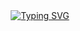 <div align=center>
<a href="https://git.io/typing-svg"><img src="https://readme-typing-svg.demolab.com?font=Fira+Code&duration=3500&pause=500&center=true&vCenter=true&multiline=true&width=750&height=100&lines=Jere+Perisic;Grad+Student+at+Northeastern+University" alt="Typing SVG" /></a>
</div>
<!--
<br>
<div align=center>
<a href="https://git.io/streak-stats"><img src="https://streak-stats.demolab.com?user=PerisicJere&theme=tokyonight&card_width=450&card_height=200&background=00000000&border=36BCF7&stroke=36BCF7&ring=36BCF7&fire=EB3400&currStreakNum=36BCF7&sideNums=36BCF7&currStreakLabel=36BCF7&sideLabels=36BCF7&dates=36BCF7" alt="GitHub Streak" style="display:inline-block; width: 45%; height: auto;"/></a> &ensp;
<a href="https://awesome-github-stats.azurewebsites.net/index.html??cardType=level&theme=tokyonight&preferLogin=false&Background=00000000&Text=36BCF7&Title=36BCF7&Ring=36BCF7&Border=36BCF7">    <img  alt="PerisicJere's GitHub Stats" src="https://awesome-github-stats.azurewebsites.net/user-stats/PerisicJere?cardType=level&theme=tokyonight&preferLogin=false&Title=00000000&Background=00000000&Text=36BCF7&Title=36BCF7&Ring=36BCF7&Border=36BCF7" style="display:inline-block; width: 45%; height: auto;;"/>  </a>
</div>
![Jere's github activity graph](https://github-readme-activity-graph.vercel.app/graph?username=PerisicJere&bg_color=00000000&color=36bcf7&line=36bcf7&point=36bcf7&area=true&hide_border=true&hide_title=true) -->

